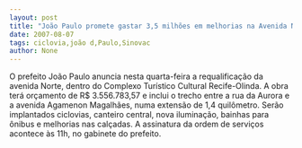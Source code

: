 ```yaml
---
layout: post
title: "João Paulo promete gastar 3,5 milhões em melhorias na Avenida Norte, com ciclovia e nova iluminação"
date: 2007-08-07
tags: ciclovia,joão d,Paulo,Sinovac
author: None
---
```

O prefeito Jo&atilde;o Paulo anuncia&nbsp;nesta quarta-feira&nbsp;a requalifica&ccedil;&atilde;o da avenida Norte, dentro do Complexo Tur&iacute;stico Cultural Recife-Olinda. 
A obra ter&aacute; or&ccedil;amento de R$ 3.556.783,57 e inclui o trecho entre a rua da Aurora e a avenida Agamenon Magalh&atilde;es, numa extens&atilde;o de 1,4 quil&ocirc;metro. Ser&atilde;o implantados ciclovias, canteiro central, nova ilumina&ccedil;&atilde;o, bainhas para &ocirc;nibus e melhorias nas cal&ccedil;adas. 
A assinatura da ordem de servi&ccedil;os acontece &agrave;s 11h, no gabinete do prefeito. 